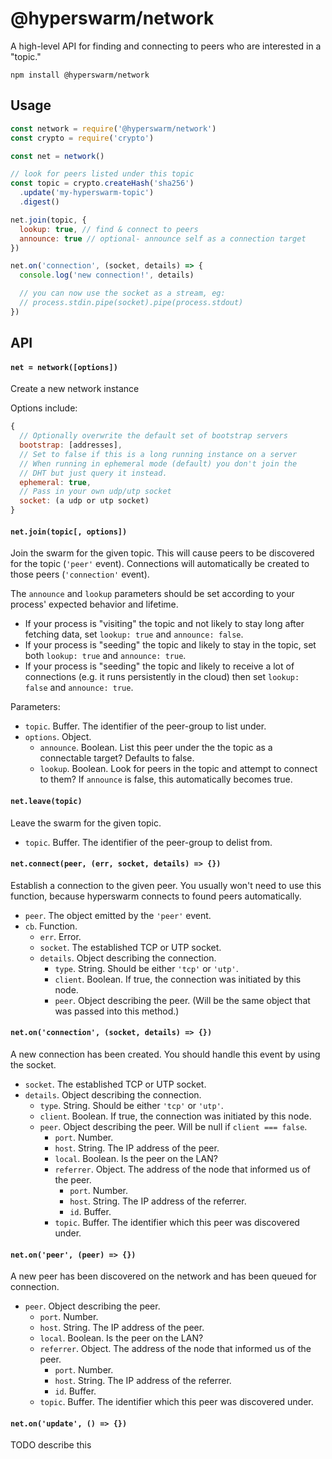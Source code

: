 # @hyperswarm/network

A high-level API for finding and connecting to peers who are interested in a "topic."

```
npm install @hyperswarm/network
```

## Usage

```js
const network = require('@hyperswarm/network')
const crypto = require('crypto')

const net = network()

// look for peers listed under this topic
const topic = crypto.createHash('sha256')
  .update('my-hyperswarm-topic')
  .digest()

net.join(topic, {
  lookup: true, // find & connect to peers
  announce: true // optional- announce self as a connection target
})

net.on('connection', (socket, details) => {
  console.log('new connection!', details)

  // you can now use the socket as a stream, eg:
  // process.stdin.pipe(socket).pipe(process.stdout)
})
```

## API

#### `net = network([options])`

Create a new network instance

Options include:

```js
{
  // Optionally overwrite the default set of bootstrap servers
  bootstrap: [addresses],
  // Set to false if this is a long running instance on a server
  // When running in ephemeral mode (default) you don't join the
  // DHT but just query it instead.
  ephemeral: true,
  // Pass in your own udp/utp socket
  socket: (a udp or utp socket)
}
```

#### `net.join(topic[, options])`

Join the swarm for the given topic. This will cause peers to be discovered for the topic (`'peer'` event). Connections will automatically be created to those peers (`'connection'` event).

The `announce` and `lookup` parameters should be set according to your process' expected behavior and lifetime.

 - If your process is "visiting" the topic and not likely to stay long after fetching data, set `lookup: true` and `announce: false`.
 - If your process is "seeding" the topic and likely to stay in the topic, set both `lookup: true` and `announce: true`.
 - If your process is "seeding" the topic and likely to receive a lot of connections (e.g. it runs persistently in the cloud) then set `lookup: false` and `announce: true`.

Parameters:

 - `topic`. Buffer. The identifier of the peer-group to list under.
 - `options`. Object.
   - `announce`. Boolean. List this peer under the the topic as a connectable target? Defaults to false.
   - `lookup`. Boolean. Look for peers in the topic and attempt to connect to them? If `announce` is false, this automatically becomes true.

#### `net.leave(topic)`

Leave the swarm for the given topic.

 - `topic`. Buffer. The identifier of the peer-group to delist from.

#### `net.connect(peer, (err, socket, details) => {})`

Establish a connection to the given peer. You usually won't need to use this function, because hyperswarm connects to found peers automatically.

 - `peer`. The object emitted by the `'peer'` event.
 - `cb`. Function.
   - `err`. Error.
   - `socket`. The established TCP or UTP socket.
   - `details`. Object describing the connection.
     - `type`. String. Should be either `'tcp'` or `'utp'`.
     - `client`. Boolean. If true, the connection was initiated by this node.
     - `peer`. Object describing the peer. (Will be the same object that was passed into this method.)

#### `net.on('connection', (socket, details) => {})`

A new connection has been created. You should handle this event by using the socket.

 - `socket`. The established TCP or UTP socket.
 - `details`. Object describing the connection.
   - `type`. String. Should be either `'tcp'` or `'utp'`.
   - `client`. Boolean. If true, the connection was initiated by this node.
   - `peer`. Object describing the peer. Will be null if `client === false`.
     - `port`. Number.
     - `host`. String. The IP address of the peer.
     - `local`. Boolean. Is the peer on the LAN?
     - `referrer`. Object. The address of the node that informed us of the peer.
       - `port`. Number.
       - `host`. String. The IP address of the referrer.
       - `id`. Buffer.
     - `topic`. Buffer. The identifier which this peer was discovered under.

#### `net.on('peer', (peer) => {})`

A new peer has been discovered on the network and has been queued for connection.

 - `peer`. Object describing the peer.
   - `port`. Number.
   - `host`. String. The IP address of the peer.
   - `local`. Boolean. Is the peer on the LAN?
   - `referrer`. Object. The address of the node that informed us of the peer.
     - `port`. Number.
     - `host`. String. The IP address of the referrer.
     - `id`. Buffer.
   - `topic`. Buffer. The identifier which this peer was discovered under.

#### `net.on('update', () => {})`

TODO describe this